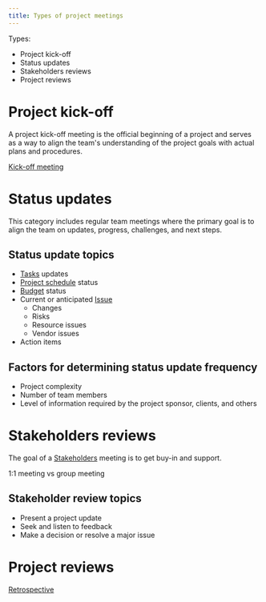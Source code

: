 ```yaml
---
title: Types of project meetings
---
```

Types:
- Project kick-off
- Status updates
- Stakeholders reviews
- Project reviews

# Project kick-off
A project kick-off meeting is the official beginning of a project and serves as a way to align the team's understanding of the project goals with actual plans and procedures. 

[Kick-off meeting](danielesalvatore/project-management/project-planning/kick-off-meeting.md)

# Status updates
This category includes regular team meetings where the primary goal is to align the team on updates, progress, challenges, and next steps.

## Status update topics
- [Tasks](danielesalvatore/project-management/project-planning/tasks.md) updates
- [Project schedule](danielesalvatore/project-management/project-planning/project-plan/project-schedule.md) status
- [Budget](danielesalvatore/project-management/project-initiation/budget/budget.md) status
- Current or anticipated [Issue](danielesalvatore/project-management/project-planning/risk-management/issue.md)
	- Changes
	- Risks
	- Resource issues
	- Vendor issues
- Action items

## Factors for determining status update frequency
- Project complexity
- Number of team members
- Level of information required by the project sponsor, clients, and others

# Stakeholders reviews
The goal of a [Stakeholders](danielesalvatore/project-management/foundations-of-project-management/actors/stakeholders.md) meeting is to get buy-in and support. 

1:1 meeting vs group meeting

## Stakeholder review topics
- Present a project update
- Seek and listen to feedback
- Make a decision or resolve a major issue

# Project reviews
[Retrospective](danielesalvatore/project-management/project-execution/retrospective.md)